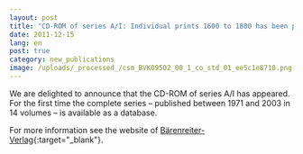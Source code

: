 ```yaml
---
layout: post
title: "CD-ROM of series A/I: Individual prints 1600 to 1800 has been published"
date: 2011-12-15
lang: en
post: true
category: new_publications
image: /uploads/_processed_/csm_BVK09502_00_1_co_std_01_ee5c1e8710.png
---
```



We are delighted to announce that the CD-ROM of series A/I has appeared. For the first time the complete series – published between 1971 and 2003 in 14 volumes – is available as a database.

For more information see the website of [Bärenreiter-Verlag](https://www.baerenreiter.com/en/aktuelles/einzelansicht-news/article/100000-quellenverweise-auf-einer-scheibe/){:target="_blank"}.